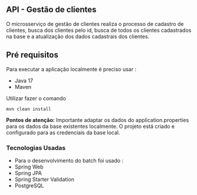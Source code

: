 ## API - Gestão de clientes 
O microsserviço de gestão de clientes realiza o processo de cadastro de clientes, busca dos clientes pelo id,  busca de todos os clientes cadastrados na base e a atualização dos dados cadastrais dos clientes. 
## Pré requisitos

Para executar a aplicação localmente é preciso usar : 
- Java 17 
- Maven 

Utilizar fazer o comando 

    mvn clean install 
    
  **Pontos de atenção:** 
  Importante adaptar os dados do application.properties para os dados da base existentes localmente. O projeto está criado e configurado para as credenciais da base local. 

### Tecnologias Usadas 
- Para o desenvolvimento do batch foi usado : 
- Spring Web
- Spring JPA
- Spring Starter Validation 
-  PostgreSQL
